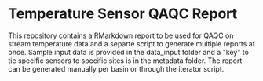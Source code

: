 # Temperature Sensor QAQC Report

This repository contains a RMarkdown report to be used for QAQC on stream temperature data and a separte script to generate multiple reports at once.  Sample input data is provided in the data_input folder and a "key" to tie specific sensors to specific sites is in the metadata folder.  The report can be generated manually per basin or through the iterator script.  
